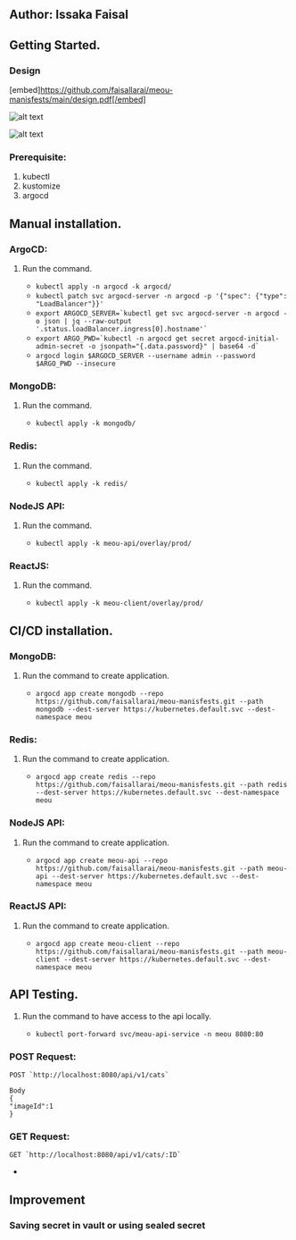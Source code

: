 ## Author: Issaka Faisal

## Getting Started.

### Design

[embed]https://github.com/faisallarai/meou-manisfests/main/design.pdf[/embed]

![alt text](https://github.com/faisallarai/meou-manifests/main/image.jpg?raw=true)

![alt text](https://lucid.app/publicSegments/view/18ea80c3-8e4c-4c31-95b7-27b836c5f01c/image.png)

<a name="One"></a>

### Prerequisite:

1. kubectl
2. kustomize
3. argocd

<a name="Two"></a>

## Manual installation.

### ArgoCD:

1. Run the command.

   - `kubectl apply -n argocd -k argocd/`
   - `kubectl patch svc argocd-server -n argocd -p '{"spec": {"type": "LoadBalancer"}}'`
   - `` export ARGOCD_SERVER=`kubectl get svc argocd-server -n argocd -o json | jq --raw-output '.status.loadBalancer.ingress[0].hostname'` ``
   - `` export ARGO_PWD=`kubectl -n argocd get secret argocd-initial-admin-secret -o jsonpath="{.data.password}" | base64 -d` ``
   - `argocd login $ARGOCD_SERVER --username admin --password $ARGO_PWD --insecure`

### MongoDB:

1. Run the command.

   - `kubectl apply -k mongodb/`

### Redis:

1. Run the command.

   - `kubectl apply -k redis/`

### NodeJS API:

1. Run the command.

   - `kubectl apply -k meou-api/overlay/prod/`

### ReactJS:

1. Run the command.

   - `kubectl apply -k meou-client/overlay/prod/`

<a name="Three"></a>

## CI/CD installation.

### MongoDB:

1. Run the command to create application.

   - `argocd app create mongodb --repo https://github.com/faisallarai/meou-manisfests.git --path mongodb --dest-server https://kubernetes.default.svc --dest-namespace meou`

### Redis:

1. Run the command to create application.

   - `argocd app create redis --repo https://github.com/faisallarai/meou-manisfests.git --path redis --dest-server https://kubernetes.default.svc --dest-namespace meou`

### NodeJS API:

1. Run the command to create application.

   - `argocd app create meou-api --repo https://github.com/faisallarai/meou-manisfests.git --path meou-api --dest-server https://kubernetes.default.svc --dest-namespace meou`

### ReactJS API:

1. Run the command to create application.

   - `argocd app create meou-client --repo https://github.com/faisallarai/meou-manisfests.git --path meou-client --dest-server https://kubernetes.default.svc --dest-namespace meou`

<a name="Four"></a>

## API Testing.

1. Run the command to have access to the api locally.

   - `kubectl port-forward svc/meou-api-service -n meou 8080:80`

### POST Request:

```
POST `http://localhost:8080/api/v1/cats`

Body
{
"imageId":1
}
```

### GET Request:

```
GET `http://localhost:8080/api/v1/cats/:ID`

```

-

## Improvement

### Saving secret in vault or using sealed secret
